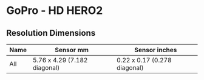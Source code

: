 # GoPro - HD HERO2

## Resolution Dimensions

| Name   | Sensor mm                    | Sensor inches                |
|--------|------------------------------|------------------------------|
| All    | 5.76 x 4.29 (7.182 diagonal) | 0.22 x 0.17 (0.278 diagonal) |
